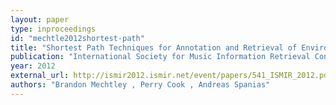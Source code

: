 ```yaml
---
layout: paper
type: inproceedings
id: "mechtle2012shortest-path"
title: "Shortest Path Techniques for Annotation and Retrieval of Environmental Sounds"
publication: "International Society for Music Information Retrieval Conference"
year: 2012
external_url: http://ismir2012.ismir.net/event/papers/541_ISMIR_2012.pdf
authors: "Brandon Mechtley , Perry Cook , Andreas Spanias"
---
```

